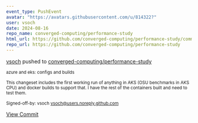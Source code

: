 ```yaml
---
event_type: PushEvent
avatar: "https://avatars.githubusercontent.com/u/814322?"
user: vsoch
date: 2024-08-16
repo_name: converged-computing/performance-study
html_url: https://github.com/converged-computing/performance-study/commit/7bf4e41affc027441ffdd2ba2c64a613cebcef96
repo_url: https://github.com/converged-computing/performance-study
---
```


<a href='https://github.com/vsoch' target='_blank'>vsoch</a> pushed to <a href='https://github.com/converged-computing/performance-study' target='_blank'>converged-computing/performance-study</a>

<small>azure and eks: configs and builds

This changeset includes the first working run of anything in AKS
(OSU benchmarks in AKS CPU) and docker builds to support that.
I have the rest of the containers built and need to test them.

Signed-off-by: vsoch <vsoch@users.noreply.github.com></small>

<a href='https://github.com/converged-computing/performance-study/commit/7bf4e41affc027441ffdd2ba2c64a613cebcef96' target='_blank'>View Commit</a>